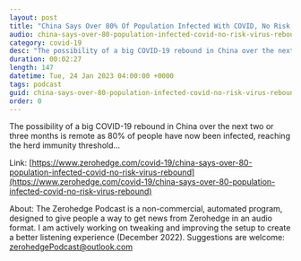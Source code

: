 ```yaml
---
layout: post
title: "China Says Over 80% Of Population Infected With COVID, No Risk Of Virus Rebound"
audio: china-says-over-80-population-infected-covid-no-risk-virus-rebound-0
category: covid-19
desc: "The possibility of a big COVID-19 rebound in China over the next two or three months is remote as 80% of people have now been infected, reaching the herd immunity threshold..."
duration: 00:02:27
length: 147
datetime: Tue, 24 Jan 2023 04:00:00 +0000
tags: podcast
guid: china-says-over-80-population-infected-covid-no-risk-virus-rebound-0
order: 0
---
```

The possibility of a big COVID-19 rebound in China over the next two or three months is remote as 80% of people have now been infected, reaching the herd immunity threshold...

Link: [https://www.zerohedge.com/covid-19/china-says-over-80-population-infected-covid-no-risk-virus-rebound](https://www.zerohedge.com/covid-19/china-says-over-80-population-infected-covid-no-risk-virus-rebound)

About: The Zerohedge Podcast is a non-commercial, automated program, designed to give people a way to get news from Zerohedge in an audio format.  I am actively working on tweaking and improving the setup to create a better listening experience (December 2022).  Suggestions are welcome: [zerohedgePodcast@outlook.com](mailto:zerohedgePodcast@outlook.com)